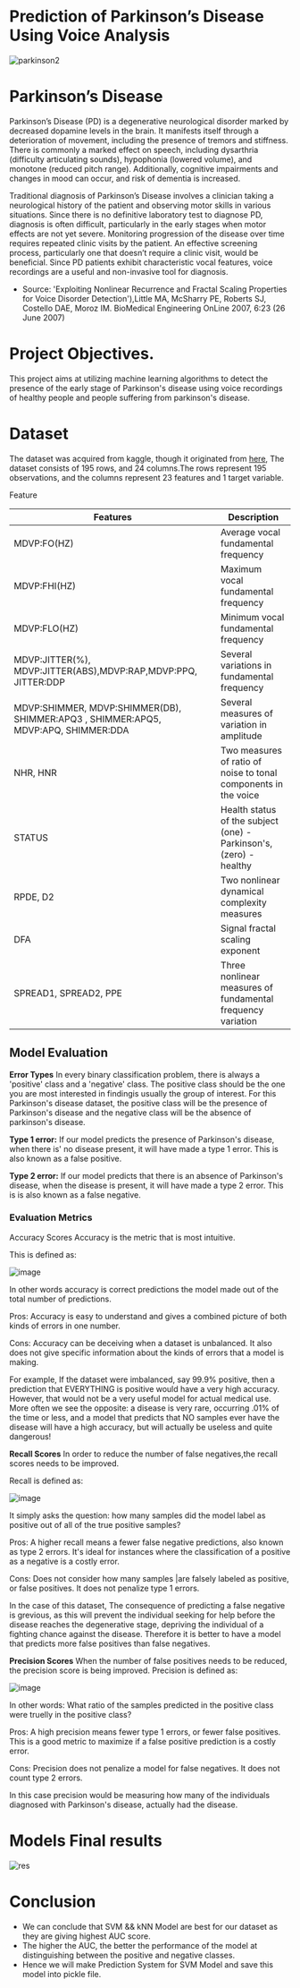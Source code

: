 # Prediction of Parkinson’s Disease Using Voice Analysis

![parkinson2](https://user-images.githubusercontent.com/63733989/170835549-b2456085-24b4-4f2a-848d-9fb24cde2301.jpg)

# Parkinson’s Disease
Parkinson’s Disease (PD) is a degenerative neurological disorder marked by decreased dopamine levels in the brain. It manifests itself through a deterioration of movement, including the presence of tremors and stiffness. There is commonly a marked effect on speech, including dysarthria (difficulty articulating sounds), hypophonia (lowered volume), and monotone (reduced pitch range). Additionally, cognitive impairments and changes in mood can occur, and risk of dementia is increased.

Traditional diagnosis of Parkinson’s Disease involves a clinician taking a neurological history of the patient and observing motor skills in various situations. Since there is no definitive laboratory test to diagnose PD, diagnosis is often difficult, particularly in the early stages when motor effects are not yet severe. Monitoring progression of the disease over time requires repeated clinic visits by the patient. An effective screening process, particularly one that doesn’t require a clinic visit, would be beneficial. Since PD patients exhibit characteristic vocal features, voice recordings are a useful and non-invasive tool for diagnosis. 
* Source: 'Exploiting Nonlinear Recurrence and Fractal Scaling Properties for Voice Disorder Detection'),Little MA, McSharry PE, Roberts SJ, Costello DAE, Moroz IM.
BioMedical Engineering OnLine 2007, 6:23 (26 June 2007)
> 
# Project Objectives.
This project aims at utilizing machine learning algorithms to detect the presence of the early stage of Parkinson's disease using voice recordings of healthy people and people suffering from parkinson's disease.

# Dataset
The dataset was acquired from kaggle, though it originated from [here](https://archive.ics.uci.edu/ml/machine-learning-databases/parkinsons/), The dataset consists of 195 rows, and 24 columns.The rows represent 195 observations, and the columns represent 23 features and 1 target variable.

Feature	

|Features|Description|
|--------|-----------|
|MDVP:FO(HZ)|Average vocal fundamental frequency|
|MDVP:FHI(HZ)|Maximum vocal fundamental frequency|
|MDVP:FLO(HZ)|Minimum vocal fundamental frequency|
|MDVP:JITTER(%), MDVP:JITTER(ABS),MDVP:RAP,MDVP:PPQ, JITTER:DDP|Several variations in fundamental frequency|
|MDVP:SHIMMER, MDVP:SHIMMER(DB), SHIMMER:APQ3 , SHIMMER:APQ5, MDVP:APQ, SHIMMER:DDA|Several measures of variation in amplitude|
|NHR, HNR|Two measures of ratio of noise to tonal components in the voice|
|STATUS|Health status of the subject (one) - Parkinson's, (zero) - healthy|
|RPDE, D2|Two nonlinear dynamical complexity measures|
|DFA|Signal fractal scaling exponent|
|SPREAD1, SPREAD2, PPE| Three nonlinear measures of fundamental frequency variation|


## Model Evaluation

**Error Types**
In every binary classification problem, there is always a 'positive' class and a 'negative' class. The positive class should be the one you are most interested in findingis usually the group of interest. For this Parkinson's disease dataset, the positive class will be the presence of Parkinson's disease and the negative class will be the absence of parkinson's disease.

**Type 1 error:** If our model predicts the presence of Parkinson's disease, when there is' no disease present, it will have made a type 1 error. This is also known as a false positive.

**Type 2 error:** If our model predicts that there is an absence of Parkinson's disease, when the disease is present, it will have made a type 2 error. This is is also known as a false negative.


### Evaluation Metrics

Accuracy Scores
Accuracy is the metric that is most intuitive.

This is defined as:

![image](https://user-images.githubusercontent.com/63733989/170835692-eea27661-fdee-40d9-956a-a6e5451421a3.png)


In other words accuracy is correct predictions the model made out of the total number of predictions.

Pros: Accuracy is easy to understand and gives a combined picture of both kinds of errors in one number.

Cons: Accuracy can be deceiving when a dataset is unbalanced. It also does not give specific information about the kinds of errors that a model is making.

For example,  If the dataset were imbalanced, say 99.9% positive, then a prediction that EVERYTHING is positive would have a very high accuracy. However, that would not be a very useful model for actual medical use. More often we see the opposite: a disease is very rare, occurring .01% of the time or less, and a model that predicts that NO samples ever have the disease will have a high accuracy, but will actually be useless and quite dangerous!

**Recall Scores**
In order to reduce the number of false negatives,the recall scores needs to be improved.

Recall is defined as:

![image](https://user-images.githubusercontent.com/63733989/170835748-f26bfb28-a1af-4506-aa2b-20b110b8ed7c.png)

It simply asks the question: how many samples did the model label as positive out of all of the true positive samples?

Pros: A higher recall means a fewer false negative predictions, also known as type 2 errors. It's ideal for instances where the classification of a positive as a negative is a costly error.

Cons: Does not consider how many samples |are falsely labeled as positive, or false positives. It does not penalize type 1 errors.

In the case of this dataset, The consequence of predicting a false negative is grevious, as this will prevent the individual seeking for help before the disease reaches the degenerative stage, depriving the individual of a fighting chance against the disease. Therefore it is better to have a model that predicts more false positives than false negatives.  

**Precision Scores**
When the number of false positives needs to be reduced, the precision score is being improved.
Precision is defined as:

![image](https://user-images.githubusercontent.com/63733989/170835723-fbf6fc7b-d9e1-4671-968b-d9064287d92a.png)

In other words: What ratio of the samples predicted in the positive class were truelly in the positive class?

Pros: A high precision means fewer type 1 errors, or fewer false positives. This is a good metric to maximize if a false positive prediction is a costly error.

Cons: Precision does not penalize a model for false negatives. It does not count type 2 errors.

In this case precision would be measuring how many of the individuals diagnosed with Parkinson's disease, actually had the disease.

# Models Final results 

![res](https://user-images.githubusercontent.com/63733989/170835524-e00411d6-70b0-40cb-857e-29cef41362d1.png)


# Conclusion

* We can conclude that SVM && kNN Model are best for our dataset as they are giving highest AUC score.
* The higher the AUC, the better the performance of the model at distinguishing between the positive and negative classes.
* Hence we will make Prediction System for SVM Model and save this model into pickle file.
